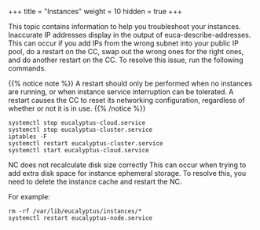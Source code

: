 +++
title = "Instances"
weight = 10
hidden = true
+++

This topic contains information to help you troubleshoot your instances.
Inaccurate IP addresses display in the output of euca-describe-addresses.
 This can occur if you add IPs from the wrong subnet into your public IP pool, do a restart on the CC, swap out the wrong ones for the right ones, and do another restart on the CC. To resolve this issue, run the following commands. 


{{% notice note %}}
A restart should only be performed when no instances are running, or when instance service interruption can be tolerated. A restart causes the CC to reset its networking configuration, regardless of whether or not it is in use. 
{{% /notice %}}

    systemctl stop eucalyptus-cloud.service
    systemctl stop eucalyptus-cluster.service
    iptables -F
    systemctl restart eucalyptus-cluster.service
    systemctl start eucalyptus-cloud.service


NC does not recalculate disk size correctly
 This can occur when trying to add extra disk space for instance ephemeral storage. To resolve this, you need to delete the instance cache and restart the NC. 

For example: 


    rm -rf /var/lib/eucalyptus/instances/* 
    systemctl restart eucalyptus-node.service               				


